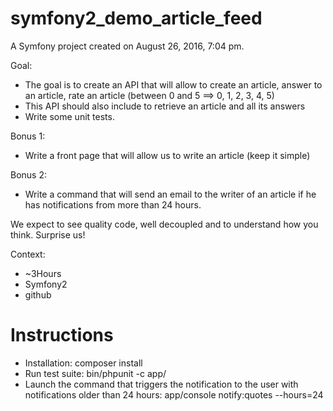 symfony2_demo_article_feed
==========================

A Symfony project created on August 26, 2016, 7:04 pm.

Goal:
 - The goal is to create an API that will allow to create an article, answer to an article, rate an article (between 0 and 5 ==> 0, 1, 2, 3, 4, 5)
 - This API should also include to retrieve an article and all its answers
 - Write some unit tests.

Bonus 1:
 - Write a front page that will allow us to write an article (keep it simple)

Bonus 2:
 - Write a command that will send an email to the writer of an article if he has notifications from more than 24 hours.


We expect to see quality code, well decoupled and to understand how you think. Surprise us!

Context:
 - ~3Hours
 - Symfony2
 - github
 
Instructions
============ 
 - Installation: composer install
 - Run test suite: bin/phpunit -c app/
 - Launch the command that triggers the notification to the user with notifications older than 24 hours: app/console notify:quotes --hours=24